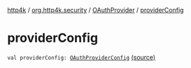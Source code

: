 [http4k](../../index.md) / [org.http4k.security](../index.md) / [OAuthProvider](index.md) / [providerConfig](./provider-config.md)

# providerConfig

`val providerConfig: `[`OAuthProviderConfig`](../-o-auth-provider-config/index.md) [(source)](https://github.com/http4k/http4k/blob/master/http4k-security-oauth/src/main/kotlin/org/http4k/security/OAuthProvider.kt#L16)